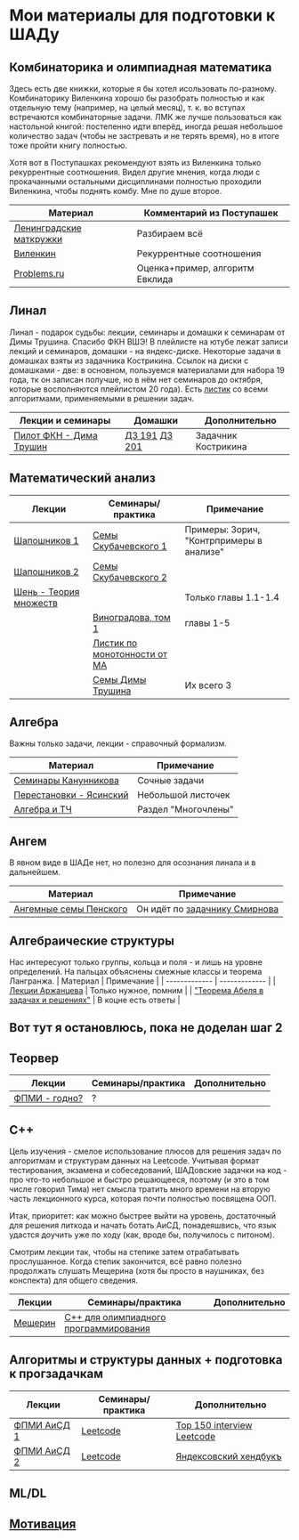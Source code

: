 # Мои материалы для подготовки к ШАДу

## Комбинаторика и олимпиадная математика

Здесь есть две книжки, которые я бы хотел исользовать по-разному. Комбинаторику Виленкина хорошо бы разобрать полностью и как отдельную тему (например, на целый месяц), т. к. во вступах встречаются комбинаторные задачи. ЛМК же лучше пользоваться как настольной книгой: постепенно идти вперёд, иногда решая небольшое количество задач (чтобы не застревать и не терять время), но в итоге тоже пройти книгу полностью.  

Хотя вот в Поступашках рекомендуют взять из Виленкина только рекуррентные соотношения. Видел другие мнения, когда люди с прокачанными остальными дисциплинами полностью проходили Виленкина, чтобы поднять комбу. Мне по душе второе.

| Материал | Комментарий из Поступашек |
| ------------- | ------------- |
| [Ленинградские маткружки](https://github.com/Yotterni/forYSDA/blob/main/%D0%9B%D0%B5%D0%BD%D0%B8%D0%BD%D0%B3%D1%80%D0%B0%D0%B4%D1%81%D0%BA%D0%B8%D0%B5_%D0%BC%D0%B0%D1%82%D0%B5%D0%BC%D0%B0%D1%82%D0%B8%D1%87%D1%81%D0%B5%D0%BA%D0%B8%D0%B5_%D0%BA%D1%80%D1%83%D0%B6%D0%BA%D0%B8.pdf) | Разбираем всё |
| [Виленкин](https://github.com/Yotterni/forYSDA/blob/main/%D0%92%D0%B8%D0%BB%D0%B5%D0%BD%D0%BA%D0%B8%D0%BD%20(2).pdf) | Рекуррентные соотношения |
| [Problems.ru](https://problems.ru/) | Оценка+пример, алгоритм Евклида |

## Линал
Линал - подарок судьбы: лекции, семинары и домашки к семинарам от Димы Трушина. Спасибо ФКН ВШЭ! В плейлисте на ютубе лежат записи лекций и семинаров,
домашки - на яндекс-диске. Некоторые задачи в домашках взяты из задачника Кострикина. Ссылок на диски с домашками - две: в основном, пользуемся материалами для набора 19 года, тк он записан получше, но в нём нет семинаров до октября, которые восполняются плейлистом 20 года). Есть [листик](https://docs.yandex.ru/docs/view?url=ya-disk-public%3A%2F%2FhKFwIFNdyU2L7Slc0JNna3VRfxdmUdKVQAtI0qzv8aj9s5j4PnlMicyvxG9i62Ocq%2FJ6bpmRyOJonT3VoXnDag%3D%3D%3A%2Falgorithms.pdf&name=algorithms.pdf) со всеми алгоритмами, применяемыми в решении задач.

| Лекции и семинары | Домашки | Дополнительно |
| ------------- | ------------- | ------------- |
| [Пилот ФКН - Дима Трушин](https://www.youtube.com/playlist?list=PLEwK9wdS5g0r9QiDrKGrYa8zg73OP7EBD) | [ДЗ 191](https://disk.yandex.ru/d/_C_H0y3izMtiDg) [ДЗ 201](https://disk.yandex.ru/d/6G8_ZNYLNah4xA?w=1) | Задачник Кострикина |

## Математический анализ

| Лекции  | Семинары/практика | Примечание |
| ------------- | ------------- | ------------- |
| [Шапошников 1](https://www.youtube.com/playlistlist=PLcsjsqLLSfNDuleTFinPo1WY3V4EesuLO) | [Семы Скубачевского 1](https://youtube.com/playlist?list=PLthfp5exSWEpNdsBN_zWJbW4IYcJo8rG) | Примеры: Зорич, "Контрпримеры в анализе" |
| [Шапошников 2](https://www.youtube.com/playlist?list=PLcsjsqLLSfNDDkajOuefNtjVC2YmMjOsN) | [Семы Скубачевского 2](https://www.youtube.com/playlist?list=PLocvKxfon41XqGjhY6sWwd6BXrbx509T5) |  |
| [Шень -  Теория множеств](https://github.com/Yotterni/forYSDA/blob/main/%D0%A8%D0%B5%D0%BD%D1%8C.pdf) |  | Только главы 1.1-1.4 |
| | [Виноградова, том 1](https://github.com/Yotterni/forYSDA/commit/0e2a44846404cf9f0883bbd597c35253596924e4) | главы 1-5 |
| | [Листик по монотонности от МА](https://github.com/Yotterni/forYSDA/blob/main/%D0%9C%D0%BE%D0%BD%D0%BE%D1%82%D0%BE%D0%BD%D0%BD%D0%BE%D1%81%D1%82%D1%8C%20%D0%9C.%20%D0%90..pdf) |  |
| | [Семы Димы Трушина](https://www.dropbox.com/sh/fswyhxqft9rehiy/AACCwH03bxijRuFiZq0TCycGa/3_calculus?dl=0&lst=) | Их всего 3 |

## Алгебра
Важны только задачи, лекции - справочный формализм.

| Материал | Примечание |
| ------------- | ------------- |
| [Семинары Канунникова](https://teach-in.ru/lecture/2021-10-21-Kanunnikov) | Сочные задачи |
| [Перестановки - Ясинский](https://github.com/Yotterni/forYSDA/blob/main/%D0%9F%D0%B5%D1%80%D0%B5%D1%81%D1%82%D0%B0%D0%BD%D0%BE%D0%B2%D0%BA%D0%B8%2C_%D0%B2%D1%81%D0%B5_%D1%87%D1%82%D0%BE_%D1%85%D0%BE%D1%82%D0%B5%D0%BB%D0%B8_%D0%B7%D0%BD%D0%B0%D1%82%D1%8C.pdf) | Небольшой листочек |
| [Алгебра и ТЧ](https://github.com/Yotterni/forYSDA/blob/main/%D0%90%D0%BB%D1%84%D1%83%D1%82%D0%BE%D0%B2%D0%B0.pdf) | Раздел "Многочлены" |

## Ангем
В явном виде в ШАДе нет, но полезно для осознания линала и в дальнейшем.

| Материал | Примечание |
| ------------- | ------------- |
| [Ангемные семы Пенского](https://teach-in.ru/course/analytic-geometr-seminars-penskoy) | Он идёт по [задачнику Смирнова](https://github.com/Yotterni/forYSDA/blob/main/%D0%A1%D0%BC%D0%B8%D1%80%D0%BD%D0%BE%D0%B2.pdf) |

## Алгебраические структуры
Нас интересуют только группы, кольца и поля - и лишь на уровне определений. На пальцах объяснены смежные классы и теорема Лангранжа.
| Материал | Примечание |
| ------------- | ------------- |
| [Лекции Аржанцева](https://teach-in.ru/course/algebra-arzhantsev) | Только нужное, помним |
| ["Теорема Абеля в задачах и решениях"](https://github.com/Yotterni/forYSDA/blob/main/%D0%A2%D0%B5%D0%BE%D1%80%D0%B5%D0%BC%D0%B0%20%D0%90%D0%B1%D0%B5%D0%BB%D1%8F.pdf) | В коцне есть ответы |



## Вот тут я остановлюсь, пока не доделан шаг 2

## Теорвер

| Лекции  | Семинары/практика | Дополнительно |
| ------------- | ------------- | ------------- |
| [ФПМИ - годно?](https://www.youtube.com/playlist?list=PL4_hYwCyhAva472Tdti4x5qQ0lZfUKgaY) | ? |  |

## C++

Цель изучения - смелое использование плюсов для решения задач по алгоритмам и структурам данных на Leetcode. Учитывая формат тестирования, экзамена и собеседований, ШАДовские задачки на код - про что-то небольшое и быстро решающееся, поэтому (и это в том числе говорил Тима) нет смысла тратить много времени на вторую часть лекционного курса, которая почти полностью посвящена ООП. 

Итак, приоритет: как можно быстрее выйти на уровень, достаточный для решения литкода и начать ботать АиСД, понадеяшвись, что язык удастся доучить уже по ходу (как, вроде бы, получилось с питоном).

Смотрим лекции так, чтобы на степике затем отрабатывать прослушанное. Когда степик закончится, всё равно полезно продолжать слушать Мещерина (хотя бы просто в наушниках, без конспекта) для общего сведения.

| Лекции  | Семинары/практика | Дополнительно |
| ------------- | ------------- | ------------- |
| [Мещерин](https://youtube.com/playlist?list=PLmSYEYYGhnBu1fFtnzKx-pycYbJnb0rOl) | [C++ для олимпиадного программирования](https://stepik.org/course/80538/) |  |

## Алгоритмы и структуры данных + подготовка к прогзадачкам

| Лекции  | Семинары/практика | Дополнительно |
| ------------- | ------------- | ------------- |
| [ФПМИ АиСД 1](https://www.youtube.com/playlist?list=PL4_hYwCyhAvadJ5KZ4to2hWEjRvJnlNfv) | [Leetcode](https://leetcode.com/) | [Top 150 interview Leetcode](https://leetcode.com/studyplan/top-interview-150/) |
| [ФПМИ АиСД 2](https://www.youtube.com/playlist?list=PL4_hYwCyhAvaJeKhXPw6KN81haxBTyRQ4) | [Leetcode](https://leetcode.com/) | [Яндексовский хендбукъ](https://academy.yandex.ru/handbook) |

## ML/DL

## [Мотивация](https://academy.yandex.com/journal/nichego-nevozmozhnogo)
